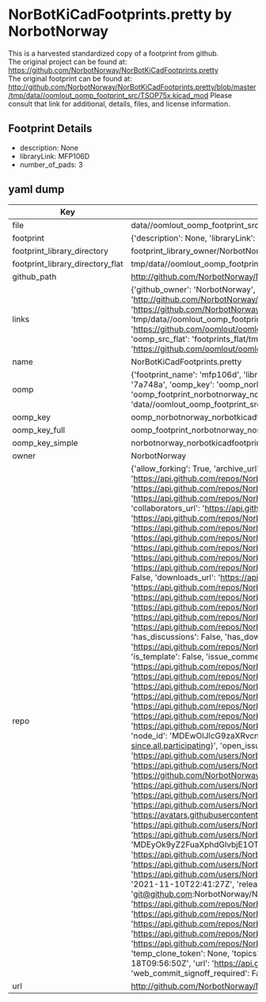 # NorBotKiCadFootprints.pretty by NorbotNorway  
This is a harvested standardized copy of a footprint from github.  
The original project can be found at:  
https://github.com/NorbotNorway/NorBotKiCadFootprints.pretty  
The original footprint can be found at:
http://github.com/NorbotNorway/NorBotKiCadFootprints.pretty/blob/master/tmp/data//oomlout_oomp_footprint_src/TSOP75x.kicad_mod
Please consult that link for additional, details, files, and license information.  
## Footprint Details
* description: None  
* libraryLink: MFP106D  
* number_of_pads: 3  
## yaml dump  
| Key | Value |  
| --- | --- |  
| file | data//oomlout_oomp_footprint_src/NorBotKiCadFootprints.pretty/MFP106D.kicad_mod |  
| footprint | {'description': None, 'libraryLink': 'MFP106D', 'number_of_pads': 3} |  
| footprint_library_directory | footprint_library_owner/NorbotNorway_NorBotKiCadFootprints.pretty |  
| footprint_library_directory_flat | tmp/data//oomlout_oomp_footprint_src/footprints_flat/norbotnorway_norbotkicadfootprints_mfp106d/working |  
| github_path | http://github.com/NorbotNorway/NorBotKiCadFootprints.pretty/blob/master/tmp/data//oomlout_oomp_footprint_src/MFP106D.kicad_mod |  
| links | {'github_owner': 'NorbotNorway', 'github_repo_name': 'NorBotKiCadFootprints.pretty', 'github_src': 'http://github.com/NorbotNorway/NorBotKiCadFootprints.pretty/blob/master/tmp/data//oomlout_oomp_footprint_src/TSOP75x.kicad_mod', 'github_src_repo': 'https://github.com/NorbotNorway/NorBotKiCadFootprints.pretty', 'oomp_bot': 'tmp/data//oomlout_oomp_footprint_src/footprints/norbotnorway_norbotkicadfootprints_mfp106d/working', 'oomp_bot_github': 'https://github.com/oomlout/oomlout_oomp_footprint_bot/tree/main/tmp/data//oomlout_oomp_footprint_src/footprints/norbotnorway_norbotkicadfootprints_mfp106d/working', 'oomp_src_flat': 'footprints_flat/tmp/data//oomlout_oomp_footprint_src/footprints_flat/norbotnorway_norbotkicadfootprints_mfp106d/working', 'oomp_src_flat_github': 'https://github.com/oomlout/oomlout_oomp_footprint_src/tree/main/tmp/data//oomlout_oomp_footprint_src/footprints_flat/norbotnorway_norbotkicadfootprints_mfp106d/working'} |  
| name | NorBotKiCadFootprints.pretty |  
| oomp | {'footprint_name': 'mfp106d', 'library_name': 'norbotkicadfootprints', 'md5': '7a748a3062dc55fe54ad7457cc1f9d7f', 'md5_10': '7a748a3062', 'md5_5': '7a748', 'md5_6': '7a748a', 'oomp_key': 'oomp_norbotnorway_norbotkicadfootprints_mfp106d', 'oomp_key_extra': 'oomp_footprint_norbotnorway_norbotkicadfootprints_mfp106d', 'oomp_key_full': 'oomp_footprint_norbotnorway_norbotkicadfootprints_mfp106d_7a748a', 'oomp_key_simple': 'norbotnorway_norbotkicadfootprints_mfp106d', 'original_filename': 'data//oomlout_oomp_footprint_src/NorBotKiCadFootprints.pretty/MFP106D.kicad_mod', 'owner_name': 'norbotnorway'} |  
| oomp_key | oomp_norbotnorway_norbotkicadfootprints_mfp106d |  
| oomp_key_full | oomp_footprint_norbotnorway_norbotkicadfootprints_mfp106d |  
| oomp_key_simple | norbotnorway_norbotkicadfootprints_mfp106d |  
| owner | NorbotNorway |  
| repo | {'allow_forking': True, 'archive_url': 'https://api.github.com/repos/NorbotNorway/NorBotKiCadFootprints.pretty/{archive_format}{/ref}', 'archived': False, 'assignees_url': 'https://api.github.com/repos/NorbotNorway/NorBotKiCadFootprints.pretty/assignees{/user}', 'blobs_url': 'https://api.github.com/repos/NorbotNorway/NorBotKiCadFootprints.pretty/git/blobs{/sha}', 'branches_url': 'https://api.github.com/repos/NorbotNorway/NorBotKiCadFootprints.pretty/branches{/branch}', 'clone_url': 'https://github.com/NorbotNorway/NorBotKiCadFootprints.pretty.git', 'collaborators_url': 'https://api.github.com/repos/NorbotNorway/NorBotKiCadFootprints.pretty/collaborators{/collaborator}', 'comments_url': 'https://api.github.com/repos/NorbotNorway/NorBotKiCadFootprints.pretty/comments{/number}', 'commits_url': 'https://api.github.com/repos/NorbotNorway/NorBotKiCadFootprints.pretty/commits{/sha}', 'compare_url': 'https://api.github.com/repos/NorbotNorway/NorBotKiCadFootprints.pretty/compare/{base}...{head}', 'contents_url': 'https://api.github.com/repos/NorbotNorway/NorBotKiCadFootprints.pretty/contents/{+path}', 'contributors_url': 'https://api.github.com/repos/NorbotNorway/NorBotKiCadFootprints.pretty/contributors', 'created_at': '2016-01-16T10:06:23Z', 'default_branch': 'master', 'deployments_url': 'https://api.github.com/repos/NorbotNorway/NorBotKiCadFootprints.pretty/deployments', 'description': 'Our custom PCB footprints for KiCad (www.kicad-pcb.org)', 'disabled': False, 'downloads_url': 'https://api.github.com/repos/NorbotNorway/NorBotKiCadFootprints.pretty/downloads', 'events_url': 'https://api.github.com/repos/NorbotNorway/NorBotKiCadFootprints.pretty/events', 'fork': False, 'forks': 2, 'forks_count': 2, 'forks_url': 'https://api.github.com/repos/NorbotNorway/NorBotKiCadFootprints.pretty/forks', 'full_name': 'NorbotNorway/NorBotKiCadFootprints.pretty', 'git_commits_url': 'https://api.github.com/repos/NorbotNorway/NorBotKiCadFootprints.pretty/git/commits{/sha}', 'git_refs_url': 'https://api.github.com/repos/NorbotNorway/NorBotKiCadFootprints.pretty/git/refs{/sha}', 'git_tags_url': 'https://api.github.com/repos/NorbotNorway/NorBotKiCadFootprints.pretty/git/tags{/sha}', 'git_url': 'git://github.com/NorbotNorway/NorBotKiCadFootprints.pretty.git', 'has_discussions': False, 'has_downloads': True, 'has_issues': True, 'has_pages': False, 'has_projects': True, 'has_wiki': True, 'homepage': None, 'hooks_url': 'https://api.github.com/repos/NorbotNorway/NorBotKiCadFootprints.pretty/hooks', 'html_url': 'https://github.com/NorbotNorway/NorBotKiCadFootprints.pretty', 'id': 49768424, 'is_template': False, 'issue_comment_url': 'https://api.github.com/repos/NorbotNorway/NorBotKiCadFootprints.pretty/issues/comments{/number}', 'issue_events_url': 'https://api.github.com/repos/NorbotNorway/NorBotKiCadFootprints.pretty/issues/events{/number}', 'issues_url': 'https://api.github.com/repos/NorbotNorway/NorBotKiCadFootprints.pretty/issues{/number}', 'keys_url': 'https://api.github.com/repos/NorbotNorway/NorBotKiCadFootprints.pretty/keys{/key_id}', 'labels_url': 'https://api.github.com/repos/NorbotNorway/NorBotKiCadFootprints.pretty/labels{/name}', 'language': None, 'languages_url': 'https://api.github.com/repos/NorbotNorway/NorBotKiCadFootprints.pretty/languages', 'license': None, 'merges_url': 'https://api.github.com/repos/NorbotNorway/NorBotKiCadFootprints.pretty/merges', 'milestones_url': 'https://api.github.com/repos/NorbotNorway/NorBotKiCadFootprints.pretty/milestones{/number}', 'mirror_url': None, 'name': 'NorBotKiCadFootprints.pretty', 'network_count': 2, 'node_id': 'MDEwOlJlcG9zaXRvcnk0OTc2ODQyNA==', 'notifications_url': 'https://api.github.com/repos/NorbotNorway/NorBotKiCadFootprints.pretty/notifications{?since,all,participating}', 'open_issues': 3, 'open_issues_count': 3, 'organization': {'avatar_url': 'https://avatars.githubusercontent.com/u/15955867?v=4', 'events_url': 'https://api.github.com/users/NorbotNorway/events{/privacy}', 'followers_url': 'https://api.github.com/users/NorbotNorway/followers', 'following_url': 'https://api.github.com/users/NorbotNorway/following{/other_user}', 'gists_url': 'https://api.github.com/users/NorbotNorway/gists{/gist_id}', 'gravatar_id': '', 'html_url': 'https://github.com/NorbotNorway', 'id': 15955867, 'login': 'NorbotNorway', 'node_id': 'MDEyOk9yZ2FuaXphdGlvbjE1OTU1ODY3', 'organizations_url': 'https://api.github.com/users/NorbotNorway/orgs', 'received_events_url': 'https://api.github.com/users/NorbotNorway/received_events', 'repos_url': 'https://api.github.com/users/NorbotNorway/repos', 'site_admin': False, 'starred_url': 'https://api.github.com/users/NorbotNorway/starred{/owner}{/repo}', 'subscriptions_url': 'https://api.github.com/users/NorbotNorway/subscriptions', 'type': 'Organization', 'url': 'https://api.github.com/users/NorbotNorway'}, 'owner': {'avatar_url': 'https://avatars.githubusercontent.com/u/15955867?v=4', 'events_url': 'https://api.github.com/users/NorbotNorway/events{/privacy}', 'followers_url': 'https://api.github.com/users/NorbotNorway/followers', 'following_url': 'https://api.github.com/users/NorbotNorway/following{/other_user}', 'gists_url': 'https://api.github.com/users/NorbotNorway/gists{/gist_id}', 'gravatar_id': '', 'html_url': 'https://github.com/NorbotNorway', 'id': 15955867, 'login': 'NorbotNorway', 'node_id': 'MDEyOk9yZ2FuaXphdGlvbjE1OTU1ODY3', 'organizations_url': 'https://api.github.com/users/NorbotNorway/orgs', 'received_events_url': 'https://api.github.com/users/NorbotNorway/received_events', 'repos_url': 'https://api.github.com/users/NorbotNorway/repos', 'site_admin': False, 'starred_url': 'https://api.github.com/users/NorbotNorway/starred{/owner}{/repo}', 'subscriptions_url': 'https://api.github.com/users/NorbotNorway/subscriptions', 'type': 'Organization', 'url': 'https://api.github.com/users/NorbotNorway'}, 'private': False, 'pulls_url': 'https://api.github.com/repos/NorbotNorway/NorBotKiCadFootprints.pretty/pulls{/number}', 'pushed_at': '2021-11-10T22:41:27Z', 'releases_url': 'https://api.github.com/repos/NorbotNorway/NorBotKiCadFootprints.pretty/releases{/id}', 'size': 9, 'ssh_url': 'git@github.com:NorbotNorway/NorBotKiCadFootprints.pretty.git', 'stargazers_count': 0, 'stargazers_url': 'https://api.github.com/repos/NorbotNorway/NorBotKiCadFootprints.pretty/stargazers', 'statuses_url': 'https://api.github.com/repos/NorbotNorway/NorBotKiCadFootprints.pretty/statuses/{sha}', 'subscribers_count': 2, 'subscribers_url': 'https://api.github.com/repos/NorbotNorway/NorBotKiCadFootprints.pretty/subscribers', 'subscription_url': 'https://api.github.com/repos/NorbotNorway/NorBotKiCadFootprints.pretty/subscription', 'svn_url': 'https://github.com/NorbotNorway/NorBotKiCadFootprints.pretty', 'tags_url': 'https://api.github.com/repos/NorbotNorway/NorBotKiCadFootprints.pretty/tags', 'teams_url': 'https://api.github.com/repos/NorbotNorway/NorBotKiCadFootprints.pretty/teams', 'temp_clone_token': None, 'topics': [], 'trees_url': 'https://api.github.com/repos/NorbotNorway/NorBotKiCadFootprints.pretty/git/trees{/sha}', 'updated_at': '2018-03-18T09:56:50Z', 'url': 'https://api.github.com/repos/NorbotNorway/NorBotKiCadFootprints.pretty', 'visibility': 'public', 'watchers': 0, 'watchers_count': 0, 'web_commit_signoff_required': False} |  
| url | http://github.com/NorbotNorway/NorBotKiCadFootprints.pretty |  

